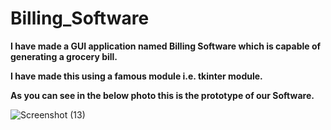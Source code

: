 # Billing_Software 

__I have made a GUI application named Billing Software which is capable of generating a grocery bill.__

__I have made this using a famous module i.e. tkinter module.__

__As you can see in the below photo this is the prototype of our Software.__

![Screenshot (13)](https://user-images.githubusercontent.com/77436945/118691694-f2ff0780-b826-11eb-9cc2-e627ba42d34d.png)
